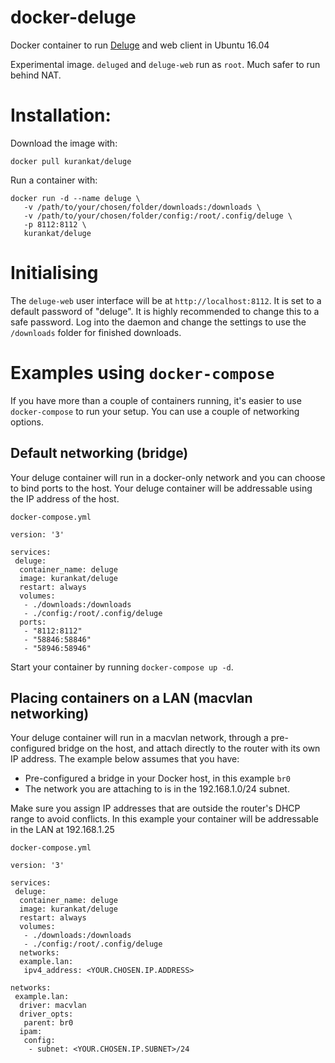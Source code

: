 # docker-deluge
Docker container to run [Deluge](http://deluge-torrent.org/) and web client in Ubuntu 16.04

Experimental image. `deluged` and `deluge-web` run as `root`. Much safer to run behind NAT.

# Installation:

Download the image with:

```
docker pull kurankat/deluge
```

Run a container with:

```
docker run -d --name deluge \
   -v /path/to/your/chosen/folder/downloads:/downloads \
   -v /path/to/your/chosen/folder/config:/root/.config/deluge \
   -p 8112:8112 \
   kurankat/deluge
```

# Initialising

The `deluge-web` user interface will be at `http://localhost:8112`. It is set to a default password of "deluge". It is highly recommended to change this to a safe password. Log into the daemon and change the settings to use the `/downloads` folder for finished downloads.

# Examples using `docker-compose`

If you have more than a couple of containers running, it's easier to use `docker-compose` to run your setup. You can use a couple of networking options.

## Default networking (bridge)

Your deluge container will run in a docker-only network and you can choose to bind ports to the host. Your deluge container will be addressable using the IP address of the host.

`docker-compose.yml`

```
version: '3'

services:
 deluge:
  container_name: deluge
  image: kurankat/deluge
  restart: always
  volumes:
   - ./downloads:/downloads
   - ./config:/root/.config/deluge
  ports:
   - "8112:8112"
   - "58846:58846"
   - "58946:58946"
```

Start your container by running `docker-compose up -d`.

## Placing containers on a LAN (macvlan networking)

Your deluge container will run in a macvlan network, through a pre-configured bridge on the host, and attach directly to the router with its own IP address. The example below assumes that you have:
   - Pre-configured a bridge in your Docker host, in this example `br0`
   - The network you are attaching to is in the 192.168.1.0/24 subnet.
   
Make sure you assign IP addresses that are outside the router's DHCP range to avoid conflicts. In this example your container will be addressable in the LAN at 192.168.1.25

`docker-compose.yml`

```
version: '3'

services:
 deluge:
  container_name: deluge
  image: kurankat/deluge
  restart: always
  volumes:
   - ./downloads:/downloads
   - ./config:/root/.config/deluge
  networks:
  example.lan:
   ipv4_address: <YOUR.CHOSEN.IP.ADDRESS>

networks:
 example.lan:
  driver: macvlan
  driver_opts:
   parent: br0
  ipam:
   config:
    - subnet: <YOUR.CHOSEN.IP.SUBNET>/24
```
